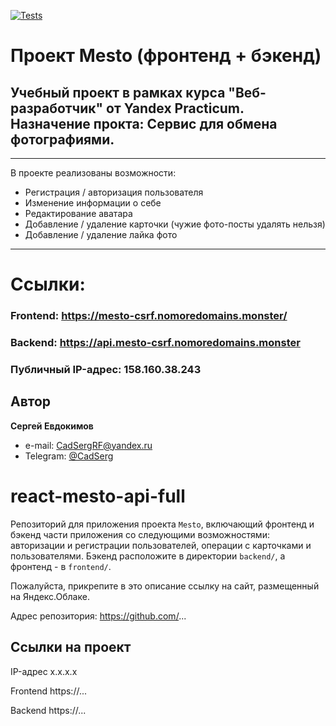 [![Tests](https://github.com/yandex-praktikum/react-mesto-api-full-gha/actions/workflows/tests.yml/badge.svg)](https://github.com/yandex-praktikum/react-mesto-api-full-gha/actions/workflows/tests.yml)

# Проект Mesto (фронтенд + бэкенд)

## Учебный проект в рамках курса "Веб-разработчик" от Yandex Practicum. Назначение прокта: Сервис для обмена фотографиями.
---
В проекте реализованы возможности:
- Регистрация / авторизация пользователя
- Изменение информации о себе
- Редактирование аватара
- Добавление / удаление карточки (чужие фото-посты удалять нельзя)
- Добавление / удаление лайка фото

---
# Ссылки:
### Frontend: https://mesto-csrf.nomoredomains.monster/
### Backend: https://api.mesto-csrf.nomoredomains.monster
### Публичный IP-адрес: 158.160.38.243

## Автор

**Сергей Евдокимов**

- e-mail: [CadSergRF@yandex.ru](mailto:CadSergRF@yandex.ru)
- Telegram: [@CadSerg](https://t.me/CadSerg)





# react-mesto-api-full
Репозиторий для приложения проекта `Mesto`, включающий фронтенд и бэкенд части приложения со следующими возможностями: авторизации и регистрации пользователей, операции с карточками и пользователями. Бэкенд расположите в директории `backend/`, а фронтенд - в `frontend/`. 
  
Пожалуйста, прикрепите в это описание ссылку на сайт, размещенный на Яндекс.Облаке.

Адрес репозитория: https://github.com/...

## Ссылки на проект

IP-адрес x.x.x.x

Frontend https://...

Backend https://...
